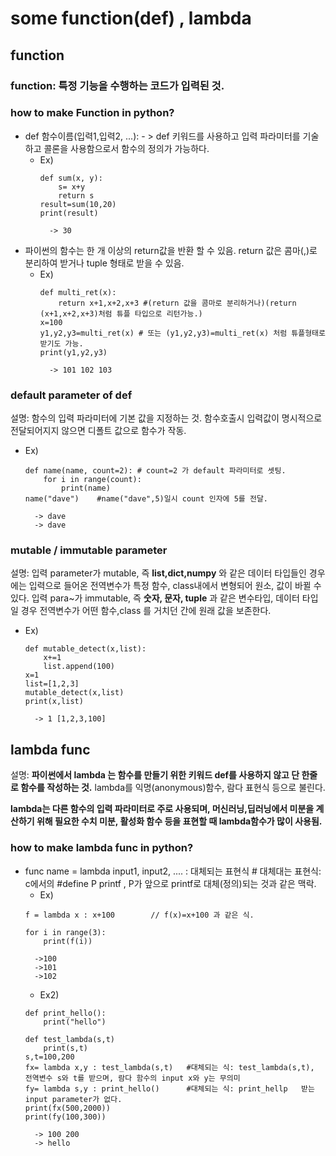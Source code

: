 # some function(def) , lambda

## function

### function: 특정 기능을 수행하는 코드가 입력된 것.

### how to make Function in python?
* def 함수이름(입력1,입력2, ...): - > def 키워드를 사용하고 입력 파라미터를 기술하고 콜론을 사용함으로서 함수의 정의가 가능하다.
    + Ex)  
        ```
        def sum(x, y):
            s= x+y
            return s
        result=sum(10,20)
        print(result)
        ```
            -> 30
* 파이썬의 함수는 한 개 이상의 return값을 반환 할 수 있음. return 값은 콤마(,)로 분리하여 받거나 tuple 형태로 받을 수 있음.
    + Ex)
        ```
        def multi_ret(x):
            return x+1,x+2,x+3 #(return 값을 콤마로 분리하거나)(return (x+1,x+2,x+3)처럼 튜플 타입으로 리턴가능.)
        x=100
        y1,y2,y3=multi_ret(x) # 또는 (y1,y2,y3)=multi_ret(x) 처럼 튜플형태로 받기도 가능.
        print(y1,y2,y3)
        ```
            -> 101 102 103

### default parameter of def
설명: 함수의 입력 파라미터에 기본 값을 지정하는 것. 함수호출시 입력값이 명시적으로 전달되어지지 않으면 디폴트 값으로 함수가 작동.

+ Ex)
    ```
    def name(name, count=2): # count=2 가 default 파라미터로 셋팅.
        for i in range(count):
            print(name)
    name("dave")    #name("dave",5)일시 count 인자에 5를 전달.
    ```
        -> dave
        -> dave

### mutable / immutable parameter
설명: 입력 parameter가 mutable, 즉 **list,dict,numpy** 와 같은 데이터 타입들인 경우에는 입력으로 들어온 전역변수가 특정 함수, class내에서 변형되어 원소, 값이 바뀔 수 있다.
      입력 para~가 immutable, 즉 **숫자, 문자, tuple** 과 같은 변수타입, 데이터 타입일 경우 전역변수가 어떤 함수,class 를 거치던 간에 원래 값을 보존한다.

+ Ex)
    ```
    def mutable_detect(x,list):
        x+=1
        list.append(100)
    x=1
    list=[1,2,3]
    mutable_detect(x,list)
    print(x,list)
    ```
        -> 1 [1,2,3,100] 


## lambda func
설명: __파이썬에서 lambda 는 함수를 만들기 위한 키워드 def를 사용하지 않고 단 한줄로 함수를 작성하는 것.__  lambda를 익명(anonymous)함수, 람다 표현식 등으로 불린다.

__lambda는 다른 함수의 입력 파라미터로 주로 사용되며, 머신러닝,딥러닝에서 미분을 계산하기 위해 필요한 수치 미분, 활성화 함수 등을 표현할 때 lambda함수가 많이 사용됨.__

### how to make lambda func in python?
* func name = lambda input1, input2, .... : 대체되는 표현식  # 대체대는 표현식: c에서의 #define P printf , P가 앞으로 printf로 대체(정의)되는 것과 같은 맥락. 
    + Ex)
    ```
    f = lambda x : x+100        // f(x)=x+100 과 같은 식.

    for i in range(3):
        print(f(i))
    ```
        ->100
        ->101
        ->102

    + Ex2)
    ```
    def print_hello():
        print("hello")

    def test_lambda(s,t)
        print(s,t)
    s,t=100,200
    fx= lambda x,y : test_lambda(s,t)   #대체되는 식: test_lambda(s,t), 전역변수 s와 t를 받으며, 람다 함수의 input x와 y는 무의미
    fy= lambda s,y : print_hello()      #대체되는 식: print_hellp   받는 input parameter가 없다.
    print(fx(500,2000))
    print(fy(100,300))
    ```
        -> 100 200
        -> hello

